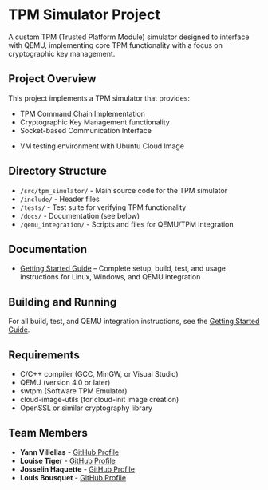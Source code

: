 # TPM Simulator Project

A custom TPM (Trusted Platform Module) simulator designed to interface with QEMU, implementing core TPM functionality with a focus on cryptographic key management.

## Project Overview

This project implements a TPM simulator that provides:

- TPM Command Chain Implementation
- Cryptographic Key Management functionality
- Socket-based Communication Interface
<!-- - Integration with QEMU using swtpm -->
- VM testing environment with Ubuntu Cloud Image

## Directory Structure

- `/src/tpm_simulator/` - Main source code for the TPM simulator
- `/include/` - Header files
- `/tests/` - Test suite for verifying TPM functionality
- `/docs/` - Documentation (see below)
- `/qemu_integration/` - Scripts and files for QEMU/TPM integration

## Documentation

- [Getting Started Guide](docs/getting-started.md) – Complete setup, build, test, and usage instructions for Linux, Windows, and QEMU integration

## Building and Running

For all build, test, and QEMU integration instructions, see the [Getting Started Guide](docs/getting-started.md).

## Requirements

- C/C++ compiler (GCC, MinGW, or Visual Studio)
- QEMU (version 4.0 or later)
- swtpm (Software TPM Emulator)
- cloud-image-utils (for cloud-init image creation)
- OpenSSL or similar cryptography library

## Team Members

- **Yann Villellas** - [GitHub Profile](https://github.com/yannvillellas)
- **Louise Tiger** - [GitHub Profile](https://github.com/LouiseT2)
- **Josselin Haquette** - [GitHub Profile](https://github.com/Rosselinno)
- **Louis Bousquet** - [GitHub Profile](https://github.com/lioloup)
